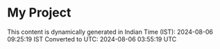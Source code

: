 # My Project

This content is dynamically generated in Indian Time (IST): 2024-08-06 09:25:19 IST
Converted to UTC: 2024-08-06 03:55:19 UTC
